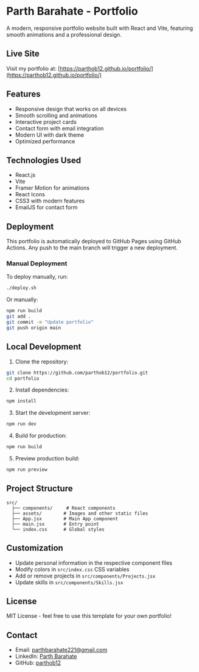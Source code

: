 # Parth Barahate - Portfolio

A modern, responsive portfolio website built with React and Vite, featuring smooth animations and a professional design.

## Live Site

Visit my portfolio at: [https://parthob12.github.io/portfolio/](https://parthob12.github.io/portfolio/)

## Features

- Responsive design that works on all devices
- Smooth scrolling and animations
- Interactive project cards
- Contact form with email integration
- Modern UI with dark theme
- Optimized performance

## Technologies Used

- React.js
- Vite
- Framer Motion for animations
- React Icons
- CSS3 with modern features
- EmailJS for contact form

## Deployment

This portfolio is automatically deployed to GitHub Pages using GitHub Actions. Any push to the main branch will trigger a new deployment.

### Manual Deployment

To deploy manually, run:

```bash
./deploy.sh
```

Or manually:

```bash
npm run build
git add .
git commit -m "Update portfolio"
git push origin main
```

## Local Development

1. Clone the repository:

```bash
git clone https://github.com/parthob12/portfolio.git
cd portfolio
```

2. Install dependencies:

```bash
npm install
```

3. Start the development server:

```bash
npm run dev
```

4. Build for production:

```bash
npm run build
```

5. Preview production build:

```bash
npm run preview
```

## Project Structure

```
src/
  ├── components/     # React components
  ├── assets/        # Images and other static files
  ├── App.jsx        # Main App component
  ├── main.jsx       # Entry point
  └── index.css      # Global styles
```

## Customization

- Update personal information in the respective component files
- Modify colors in `src/index.css` CSS variables
- Add or remove projects in `src/components/Projects.jsx`
- Update skills in `src/components/Skills.jsx`

## License

MIT License - feel free to use this template for your own portfolio!

## Contact

- Email: parthbarahate221@gmail.com
- LinkedIn: [Parth Barahate](https://linkedin.com/in/parthbarahate)
- GitHub: [parthob12](https://github.com/parthob12)
